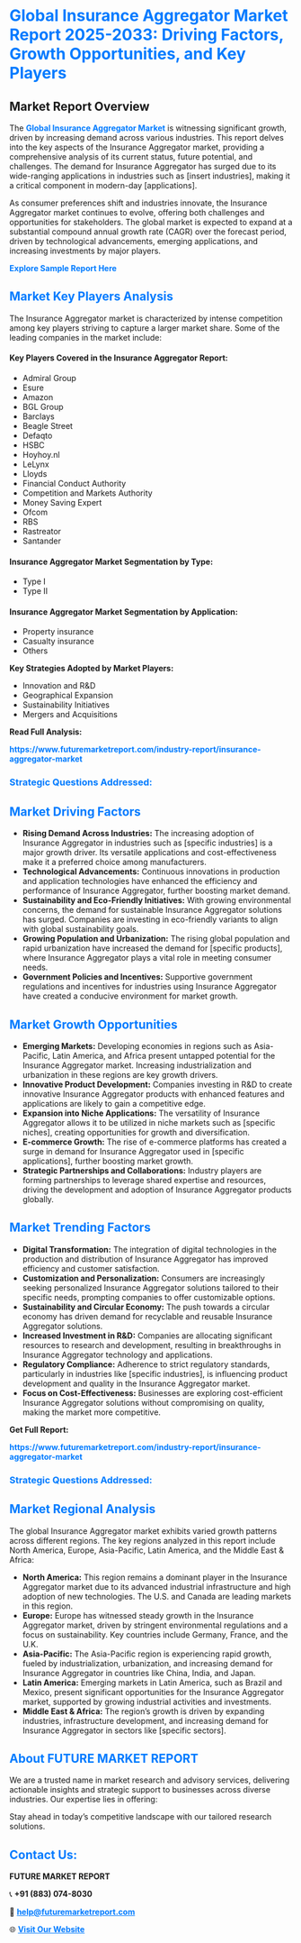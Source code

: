 <h1 style="color: #007BFF;">Global Insurance Aggregator Market Report 2025-2033: Driving Factors, Growth Opportunities, and Key Players</h1>

<section id="overview">
<h2>Market Report Overview</h2>
<p>The <a href="https://www.futuremarketreport.com/industry-report/insurance-aggregator-market" style="color: #007BFF; text-decoration: none;"><strong>Global Insurance Aggregator Market</strong></a> is witnessing significant growth, driven by increasing demand across various industries. This report delves into the key aspects of the Insurance Aggregator market, providing a comprehensive analysis of its current status, future potential, and challenges. The demand for Insurance Aggregator has surged due to its wide-ranging applications in industries such as [insert industries], making it a critical component in modern-day [applications].</p>
<p>As consumer preferences shift and industries innovate, the Insurance Aggregator market continues to evolve, offering both challenges and opportunities for stakeholders. The global market is expected to expand at a substantial compound annual growth rate (CAGR) over the forecast period, driven by technological advancements, emerging applications, and increasing investments by major players.</p>
</section>

<section id="overview">
<p><a href="https://www.futuremarketreport.com/request-sample/reportId=110247" style="color: #007BFF; text-decoration: none;"><strong>Explore Sample Report Here</strong></a></p>
</section>

<section id="key-players">
<h2 style="color: #007BFF;">Market Key Players Analysis</h2>
<p>The Insurance Aggregator market is characterized by intense competition among key players striving to capture a larger market share. Some of the leading companies in the market include:</p>
<h4>Key Players Covered in the Insurance Aggregator Report:</h4>
<ul><li>Admiral Group</li><li>Esure</li><li>Amazon</li><li>BGL Group</li><li>Barclays</li><li>Beagle Street</li><li>Defaqto</li><li>HSBC</li><li>Hoyhoy.nl</li><li>LeLynx</li><li>Lloyds</li><li>Financial Conduct Authority</li><li>Competition and Markets Authority</li><li>Money Saving Expert</li><li>Ofcom</li><li>RBS</li><li>Rastreator</li><li>Santander</li></ul>
<h4>Insurance Aggregator Market Segmentation by Type:</h4>
<ul><li>Type I</li><li>Type II</li></ul>

<h4>Insurance Aggregator Market Segmentation by Application:</h4>
<ul><li>Property insurance</li><li>Casualty insurance</li><li>Others</li></ul>
<p><strong>Key Strategies Adopted by Market Players:</strong></p>
<ul>
<li>Innovation and R&D</li>
<li>Geographical Expansion</li>
<li>Sustainability Initiatives</li>
<li>Mergers and Acquisitions</li>
</ul>
</section>

<section>
<p><strong>Read Full Analysis: </strong></p><a href="https://www.futuremarketreport.com/industry-report/insurance-aggregator-market" style="color: #007BFF; text-decoration: none;"><strong>https://www.futuremarketreport.com/industry-report/insurance-aggregator-market</strong></a>
<h3 style="color: #007BFF;">Strategic Questions Addressed:</h3>
</section>

<section id="driving-factors">
<h2 style="color: #007BFF;">Market Driving Factors</h2>
<ul>
<li><strong>Rising Demand Across Industries:</strong> The increasing adoption of Insurance Aggregator in industries such as [specific industries] is a major growth driver. Its versatile applications and cost-effectiveness make it a preferred choice among manufacturers.</li>
<li><strong>Technological Advancements:</strong> Continuous innovations in production and application technologies have enhanced the efficiency and performance of Insurance Aggregator, further boosting market demand.</li>
<li><strong>Sustainability and Eco-Friendly Initiatives:</strong> With growing environmental concerns, the demand for sustainable Insurance Aggregator solutions has surged. Companies are investing in eco-friendly variants to align with global sustainability goals.</li>
<li><strong>Growing Population and Urbanization:</strong> The rising global population and rapid urbanization have increased the demand for [specific products], where Insurance Aggregator plays a vital role in meeting consumer needs.</li>
<li><strong>Government Policies and Incentives:</strong> Supportive government regulations and incentives for industries using Insurance Aggregator have created a conducive environment for market growth.</li>
</ul>
</section>

<section id="growth-opportunities">
<h2 style="color: #007BFF;">Market Growth Opportunities</h2>
<ul>
<li><strong>Emerging Markets:</strong> Developing economies in regions such as Asia-Pacific, Latin America, and Africa present untapped potential for the Insurance Aggregator market. Increasing industrialization and urbanization in these regions are key growth drivers.</li>
<li><strong>Innovative Product Development:</strong> Companies investing in R&D to create innovative Insurance Aggregator products with enhanced features and applications are likely to gain a competitive edge.</li>
<li><strong>Expansion into Niche Applications:</strong> The versatility of Insurance Aggregator allows it to be utilized in niche markets such as [specific niches], creating opportunities for growth and diversification.</li>
<li><strong>E-commerce Growth:</strong> The rise of e-commerce platforms has created a surge in demand for Insurance Aggregator used in [specific applications], further boosting market growth.</li>
<li><strong>Strategic Partnerships and Collaborations:</strong> Industry players are forming partnerships to leverage shared expertise and resources, driving the development and adoption of Insurance Aggregator products globally.</li>
</ul>
</section>

<section id="trending-factors">
<h2 style="color: #007BFF;">Market Trending Factors</h2>
<ul>
<li><strong>Digital Transformation:</strong> The integration of digital technologies in the production and distribution of Insurance Aggregator has improved efficiency and customer satisfaction.</li>
<li><strong>Customization and Personalization:</strong> Consumers are increasingly seeking personalized Insurance Aggregator solutions tailored to their specific needs, prompting companies to offer customizable options.</li>
<li><strong>Sustainability and Circular Economy:</strong> The push towards a circular economy has driven demand for recyclable and reusable Insurance Aggregator solutions.</li>
<li><strong>Increased Investment in R&D:</strong> Companies are allocating significant resources to research and development, resulting in breakthroughs in Insurance Aggregator technology and applications.</li>
<li><strong>Regulatory Compliance:</strong> Adherence to strict regulatory standards, particularly in industries like [specific industries], is influencing product development and quality in the Insurance Aggregator market.</li>
<li><strong>Focus on Cost-Effectiveness:</strong> Businesses are exploring cost-efficient Insurance Aggregator solutions without compromising on quality, making the market more competitive.</li>
</ul>
</section>

<section>
<p><strong>Get Full Report: </strong></p><a href="https://www.futuremarketreport.com/industry-report/insurance-aggregator-market" style="color: #007BFF; text-decoration: none;"><strong>https://www.futuremarketreport.com/industry-report/insurance-aggregator-market</strong></a>
<h3 style="color: #007BFF;">Strategic Questions Addressed:</h3>
</section>


<section id="regional-analysis">
<h2 style="color: #007BFF;">Market Regional Analysis</h2>
<p>The global Insurance Aggregator market exhibits varied growth patterns across different regions. The key regions analyzed in this report include North America, Europe, Asia-Pacific, Latin America, and the Middle East & Africa:</p>
<ul>
<li><strong>North America:</strong> This region remains a dominant player in the Insurance Aggregator market due to its advanced industrial infrastructure and high adoption of new technologies. The U.S. and Canada are leading markets in this region.</li>
<li><strong>Europe:</strong> Europe has witnessed steady growth in the Insurance Aggregator market, driven by stringent environmental regulations and a focus on sustainability. Key countries include Germany, France, and the U.K.</li>
<li><strong>Asia-Pacific:</strong> The Asia-Pacific region is experiencing rapid growth, fueled by industrialization, urbanization, and increasing demand for Insurance Aggregator in countries like China, India, and Japan.</li>
<li><strong>Latin America:</strong> Emerging markets in Latin America, such as Brazil and Mexico, present significant opportunities for the Insurance Aggregator market, supported by growing industrial activities and investments.</li>
<li><strong>Middle East & Africa:</strong> The region’s growth is driven by expanding industries, infrastructure development, and increasing demand for Insurance Aggregator in sectors like [specific sectors].</li>
</ul>
</section>

<footer>
<h2 style="color: #007BFF;">About FUTURE MARKET REPORT</h2>
<p>We are a trusted name in market research and advisory services, delivering actionable insights and strategic support to businesses across diverse industries. Our expertise lies in offering:</p>

<p>Stay ahead in today’s competitive landscape with our tailored research solutions.</p>

<h2 style="color: #007BFF;">Contact Us:</h2>
<p><strong>FUTURE MARKET REPORT</strong></p>
<p>📞 <strong>+91 (883) 074-8030</strong></p>
<p>📧 <strong><a href="mailto:help@futuremarketreport.com" style="color: #007BFF;">help@futuremarketreport.com</a></strong></p>
<p>🌐 <strong><a href="https://www.futuremarketreport.com/" style="color: #007BFF;">Visit Our Website</a></strong></p>
</footer>